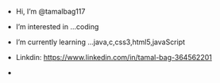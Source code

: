 - Hi, I’m @tamalbag117
- I’m interested in ...coding
- I’m currently learning ...java,c,css3,html5,javaScript
- Linkdin: https://www.linkedin.com/in/tamal-bag-364562201


-

<!---
tamalbag117/tamalbag117 is a ✨ special ✨ repository because its `README.md` (this file) appears on your GitHub profile.
You can click the Preview link to take a look at your changes.
--->
